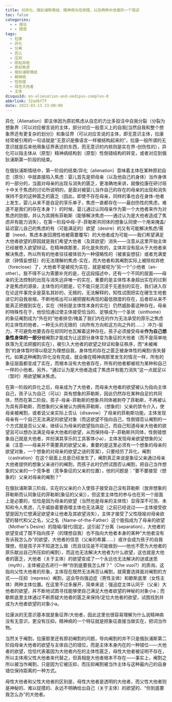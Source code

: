 ```yaml
---
title: 对异化、俄狄浦斯情结、精神病与性倒错，以及两种大他者的一个简述
toc: false
categories:
  - - 理论
  - - 随感
tags:
  - 拉康
  - 异化
  - 分离
  - 否认
  - 压抑
  - 除权弃绝
  - 原初焦虑
  - 俄狄浦斯情结
  - 精神病
  - 性倒错
  - 母性大他者
  - 主体
disqusId: on-alienation-and-oedipus-complex-0
abbrlink: 32ad6f7f
date: 2023-03-13 23:00:00
---
```


异化（Alienation）即主体因为原初焦虑从自恋的力比多投注中自我分裂（分裂为想象界（可以对应被言说的主体，部分对应一般意义上的自我[当然自我和整个想象界还有更复杂的划分]）和象征界（可以对应言说的主体，即无意识主体，拉康经常被引用的一句话就是“无意识是像语言一样被结构起来的”，拉康一般所谓的无意识就是后来他用象征界表述的东西，而无意识的内核则是实在界-创伤性的），异化可以指主体从（原型）精神病结构到（原型）性倒错结构的转变，或者对应到俄狄浦斯第一阶段的结束。  

在俄狄浦斯情结中，第一阶段的结束/异化（alienation）意味着主体在某种原初自恋（原乐）中就直接陷入焦虑：婴儿首先是把母亲（以及他自己的身体）当作身体的一部分的，当面对母亲的出现与消失的匮乏，更准确地来讲，就像拉康在研讨班十中关于焦虑的讨论所说明的，是面对被婴儿当作自己的存在的母亲的出现和消失保持不变的这种匮乏的匮乏（因此，即使不存在母亲，同样的事也会在身体-他者上发生，婴儿从来不是自足的享乐单子，焦虑一直都存在——最创伤性的焦虑，难道不是我们的存在本身？）的时候，婴儿通过认同母亲作为第一个大他者来作为对焦虑的防御，并认为其拥有菲勒斯（能够解决焦虑——通过认为是大他者造成了焦虑并有能力消失），在第一阶段中母-子-菲勒斯共同体的想象认同使一个用来掩盖/延迟婴儿自己的焦虑的有（可能满足的）欲望（desire）的又有可能解决焦虑/需要（need，焦虑本身回溯性地被需要覆写）的大他者成为可能——我们希望满足大他者欲望的原因就是我们希望大他者（及其欲望）消失——注意从这里开始主体已经被卷入欲望辩证。在精神病那里，异化是失败的，主体并没有屈从于大他者来解决焦虑，所以所有的他者往往被体验为一种侵略性的（被害妄想狂）或者充满爱欲（钟情妄想狂）的无法理解的焦虑-实在，而大他者和其阉割实际上被除权弃绝（foreclose）了，大他者不是被视为实在，就是被视为“另一个”小他者（an-other）。我不得不认为需要补充的是，在这段描述中，还有一个不同的层面——母亲的无法控制的出现与消失远非唯一的实在，重要的是主体性本身超出实在的过剩才是焦虑的源泉，主体性的问题是，它不能只是沉浸于无差别的实在，我们进入存在论这件事完全是莫名其妙的，无根的，无法解释的，知性试图把实在硬生生地套进它的自我收缩，不断地咳出可以被把握和再现的最低限度的存在，后者却从来不能真正把握到实在，实在（特别是主体性本身的实在）仍然威胁着这种存在。母亲的特殊性在于，他恰恰通过使主体接受恰当的、足够成为一个圣状（sinthome）的象征阉割成为“外在的”他者排空/掩盖了我们内在的作为无法承受的原乐之焦虑的主体性的他者，一种无头的无限的（向所有方向和这方向之外的……）冲力-驱力，不可避免地要去存在却同时也瓦解着这种存在。孩子必须接受母亲**作为自己想象性身体的一部分**被阉割才能成为让这部分身体变为象征的大他者（而不是简单地跌落为无法把握的实在），被引入大他者的欲望之辩证和象征秩序，而“未被阉割”的身体暂时得以稳定为理想自我，身体性的存在之匮乏被身体性的阉割/丧失替代。如果这种阉割/异化没有完成，就会像在精神病那里发生的情况一样，所有的象征层面都变成了实在，而根本没有大他者存在，所有的他者都被视为某种和自己一样的小他者。另外，“通过认为是大他者造成了焦虑并有能力消失”这一点就足以（暂时）用欲望解决焦虑。

在第一阶段的异化之后，母亲成为了大他者，而母亲大他者的欲望被认为指向主体自己，孩子认为自己（可以）具有想象的菲勒斯，因此仍然存在某种自足的共同体，然而在第二阶段，孩子-母亲-菲勒斯的想象共同体被剥夺了菲勒斯，不再被认为具有菲勒斯，而想象的父亲被认为拥有菲勒斯，（想象的）父亲的禁令介入，使母亲被阉割，或者说父亲实际上否认（disavow）了母亲的菲勒斯功能，主体发现母亲有一个自己无法满足的欲望对象（而这欲望不指向自己，性倒错否认阉割的一个方式就是否认父亲，继续认为母亲的欲望指向自己，而自己知道母亲大他者的欲望且可以想办法满足母亲大他者的欲望，从而保持母-子-菲勒斯共同体，性倒错想象自己就是大他者，并扮演其享乐的工具客体小a），主体发现母亲欲望想象的父亲（注意——母亲并不需要真的欲望父亲，重要的是这里必须有一个想象的母亲的欲望对象，一个想象的对母亲的欲望之谜的答案），只要经历了异化，阉割（castration）在这个层面上总是已经发生了，阉割真正来说是象征父亲通过母亲大他者提供的想象父亲进行的阉割，而孩子此时仍然试图否认阉割，把自己当作想象的父亲的一个竞争者（竞争象征的父亲的位置），他的问题是：“要不要接受（想象的）父亲对母亲的阉割？”

在俄狄浦斯第三阶段，实在的父亲的介入使孩子接受自己没有菲勒斯（放弃想象的菲勒斯而认同象征的菲勒斯[象征的父亲]），但这里主体性的参与也在另一个层面上是必要的，恰恰是因为母亲的欲望（当然也是母亲的主体性）显得深不可测、未知和令人焦虑，几乎威胁着要吞噬主体也无法满足（之前已经说过——主体接受欲望是因为它想满足欲望来让他者及其欲望消失），主体才接受了父性隐喻对母亲欲望的替代和父之名，父之名（Name-of-the-Father）这个能指成为了母亲的欲望（Mother's Desire）的隐喻/替代/固定，这引起了分离（separation），大他者的欲望变成了既不指向孩子（的理想自我）也不指向大他者本身的某种“大他者没有告诉我怎么办”的欲望，大他者的信息（父亲的希冀……）或许会成为孩子的自我理想，但是孩子并不知道怎么做（而且往往是不可能做到——他也不愿为大他者的原乐献出自己所压抑的阉割），而这也无法解决大他者为什么欲望，这也就是大他者的匮乏，大他者（关于主体）的欲望变成了一个永远也无法解决的谜或迷思（myth），主体被迫去进行一种“你到底要我怎么样？”（Che vuoi?）的质询，这指向父性大他者的形象，主体现在既然无法再否认阉割，就需要选择面对阉割的方式——压抑（repress）阉割，这会导向强迫症（男性主体）和歇斯底里（女性主体）两种主体位置。在这里不过多展开，简单来说：强迫症主体认同于（父亲）大他者的欲望，并不断地试图寻找能够使自己满足大他者欲望的神秘的对象小a；而歇斯底里主体通过不断质疑大他者的匮乏来保持/定位大他者的欲望，试图找到并成为大他者欲望的对象小a。

拉康派的无意识基本就是象征界/大他者，因此这里也很容易理解为什么说精神病没有无意识，更没有压抑。精神病的一个特征就是把象征直接当做实在，把词当作物。  

当然关于阉割，拉康那里还有原初阉割的问题，导向阉割的并不只是俄狄浦斯第二阶段母亲大他者的欲望与主体自己的错位，而是主体本身内在的一种错位——大他者的欲望，恰恰代表着因为大他者内在的主体性匮乏，母性大他者被证明不存在，所以主体用父性大他者来代替之，但真相是大他者根本不存在——事实上，阉割之所以被当作阉割，只是因为它被压抑，而压抑阉割被当作主体与这种最内己的自身错位保持距离的一种方式。  

母性大他者和父性大他者的区别是，母性大他者是透明的大他者，而父性大他者则是神秘的、难以捉摸的、永远不明确给出自己（关于主体）的欲望的、“你到底要我怎么办”的大他者。
